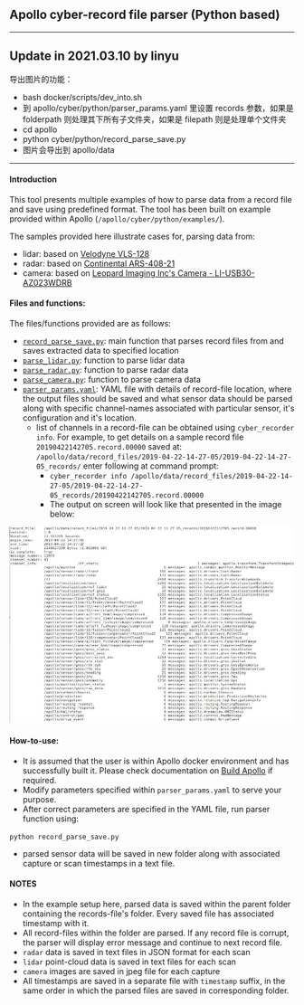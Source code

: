## Apollo cyber-record file parser (Python based)

---

## Update in 2021.03.10 by linyu

导出图片的功能：

-   bash docker/scripts/dev_into.sh
-   到 apollo/cyber/python/parser_params.yaml 里设置 records 参数，如果是 folderpath 则处理其下所有子文件夹，如果是 filepath 则是处理单个文件夹
-   cd apollo
-   python cyber/python/record_parse_save.py
-   图片会导出到 apollo/data

---

#### Introduction

This tool presents multiple examples of how to parse data from a record file and save using predefined format. The tool has been built on example provided within Apollo (`/apollo/cyber/python/examples/`).

The samples provided here illustrate cases for, parsing data from:

-   lidar: based on [Velodyne VLS-128](https://github.com/ApolloAuto/apollo/blob/580d642c72f1331d8f243f081d361dfb0f3d3bb1/docs/specs/Lidar/VLS_128_Installation_Guide.md)
-   radar: based on [Continental ARS-408-21](https://github.com/ApolloAuto/apollo/blob/580d642c72f1331d8f243f081d361dfb0f3d3bb1/docs/specs/Radar/Continental_ARS408-21_Radar_Installation_Guide.md)
-   camera: based on [Leopard Imaging Inc's Camera - LI-USB30-AZ023WDRB](https://github.com/ApolloAuto/apollo/blob/580d642c72f1331d8f243f081d361dfb0f3d3bb1/docs/specs/Camera/Leopard_Camera_LI-USB30-AZ023WDR__Installation_Guide.md)

#### Files and functions:

The files/functions provided are as follows:

-   [`record_parse_save.py`](./record_parse_save.py): main function that parses record files from and saves extracted data to specified location
-   [`parse_lidar.py`](./parse_lidar.py): function to parse lidar data
-   [`parse_radar.py`](./parse_radar.py): function to parse radar data
-   [`parse_camera.py`](./parse_camera.py): function to parse camera data
-   [`parser_params.yaml`](./parser_params.yaml): YAML file with details of record-file location, where the output files should be saved and what sensor data should be parsed along with specific channel-names associated with particular sensor, it's configuration and it's location.
    -   list of channels in a record-file can be obtained using `cyber_recorder info`. For example, to get details on a sample record file `20190422142705.record.00000` saved at: `/apollo/data/record_files/2019-04-22-14-27-05/2019-04-22-14-27-05_records/` enter following at command prompt:
        -   `cyber_recorder info /apollo/data/record_files/2019-04-22-14-27-05/2019-04-22-14-27-05_records/20190422142705.record.00000`
        -   The output on screen will look like that presented in the image below:

![alt text](./images/sample_cyber_info.jpg)

#### How-to-use:

-   It is assumed that the user is within Apollo docker environment and has successfully built it. Please check documentation on [Build Apollo](https://github.com/ApolloAuto/apollo/blob/master/docs/howto/how_to_build_and_release.md) if required.
-   Modify parameters specified within `parser_params.yaml` to serve your purpose.
-   After correct parameters are specified in the YAML file, run parser function using:

`python record_parse_save.py`

-   parsed sensor data will be saved in new folder along with associated capture or scan timestamps in a text file.

#### NOTES

-   In the example setup here, parsed data is saved within the parent folder containing the records-file's folder. Every saved file has associated timestamp with it.
-   All record-files within the folder are parsed. If any record file is corrupt, the parser will display error message and continue to next record file.
-   `radar` data is saved in text files in JSON format for each scan
-   `lidar` point-cloud data is saved in text files for each scan
-   `camera` images are saved in jpeg file for each capture
-   All timestamps are saved in a separate file with `timestamp` suffix, in the same order in which the parsed files are saved in corresponding folder.

